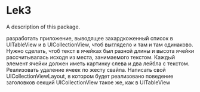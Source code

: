 # Lek3

A description of this package.

разработать приложение, выводящее захардкоженный список в UITableView и в UICollectionView, чтоб выглядело и там и там одинаково. Нужно сделать, чтоб текст в ячейках был разной длины и высота ячейки рассчитывалась исходя из места, занимаемого текстом. Каждый элемент ячейки должен иметь картинку слева и два лейбла с текстом. Реализовать удаление ячеек по жесту свайпа. Написать свой UICollectionViewLayout, в котором будет реализовано поведение заголовков секций UICollectionView такое же, как в UITableView
